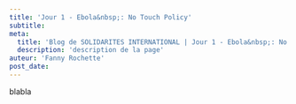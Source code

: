 ```yaml
---
title: 'Jour 1 - Ebola&nbsp;: No Touch Policy'
subtitle: 
meta:
  title: 'Blog de SOLIDARITES INTERNATIONAL | Jour 1 - Ebola&nbsp;: No Touch Policy'
  description: 'description de la page'
auteur: 'Fanny Rochette'
post_date:
---
```

blabla